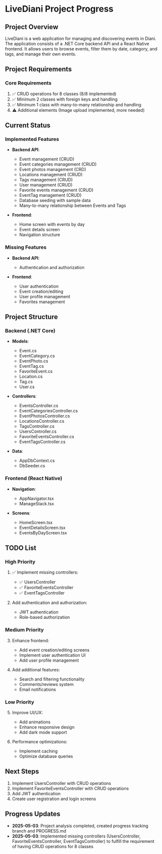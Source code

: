 # LiveDiani Project Progress

## Project Overview
LiveDiani is a web application for managing and discovering events in Diani. The application consists of a .NET Core backend API and a React Native frontend. It allows users to browse events, filter them by date, category, and tags, and manage their own events.

## Project Requirements

### Core Requirements
1. ✅ CRUD operations for 8 classes (8/8 implemented)
2. ✅ Minimum 2 classes with foreign keys and handling
3. ✅ Minimum 1 class with many-to-many relationship and handling
4. ⚠️ Additional elements (Image upload implemented, more needed)

## Current Status

### Implemented Features
- **Backend API**:
  - Event management (CRUD)
  - Event categories management (CRUD)
  - Event photos management (CRD)
  - Locations management (CRUD)
  - Tags management (CRUD)
  - User management (CRUD)
  - Favorite events management (CRUD)
  - EventTag management (CRUD)
  - Database seeding with sample data
  - Many-to-many relationship between Events and Tags

- **Frontend**:
  - Home screen with events by day
  - Event details screen
  - Navigation structure

### Missing Features
- **Backend API**:
  - Authentication and authorization

- **Frontend**:
  - User authentication
  - Event creation/editing
  - User profile management
  - Favorites management

## Project Structure

### Backend (.NET Core)
- **Models**:
  - Event.cs
  - EventCategory.cs
  - EventPhoto.cs
  - EventTag.cs
  - FavoriteEvent.cs
  - Location.cs
  - Tag.cs
  - User.cs

- **Controllers**:
  - EventsController.cs
  - EventCategoriesController.cs
  - EventPhotosController.cs
  - LocationsController.cs
  - TagsController.cs
  - UsersController.cs
  - FavoriteEventsController.cs
  - EventTagsController.cs

- **Data**:
  - AppDbContext.cs
  - DbSeeder.cs

### Frontend (React Native)
- **Navigation**:
  - AppNavigator.tsx
  - ManageStack.tsx

- **Screens**:
  - HomeScreen.tsx
  - EventDetailsScreen.tsx
  - EventsByDayScreen.tsx

## TODO List

### High Priority
1. ✅ Implement missing controllers:
   - ✅ UsersController
   - ✅ FavoriteEventsController
   - ✅ EventTagsController

2. Add authentication and authorization:
   - JWT authentication
   - Role-based authorization

### Medium Priority
3. Enhance frontend:
   - Add event creation/editing screens
   - Implement user authentication UI
   - Add user profile management

4. Add additional features:
   - Search and filtering functionality
   - Comments/reviews system
   - Email notifications

### Low Priority
5. Improve UI/UX:
   - Add animations
   - Enhance responsive design
   - Add dark mode support

6. Performance optimizations:
   - Implement caching
   - Optimize database queries

## Next Steps
1. Implement UsersController with CRUD operations
2. Implement FavoriteEventsController with CRUD operations
3. Add JWT authentication
4. Create user registration and login screens

## Progress Updates
- **2025-05-03**: Project analysis completed, created progress tracking branch and PROGRESS.md
- **2025-05-03**: Implemented missing controllers (UsersController, FavoriteEventsController, EventTagsController) to fulfill the requirement of having CRUD operations for 8 classes